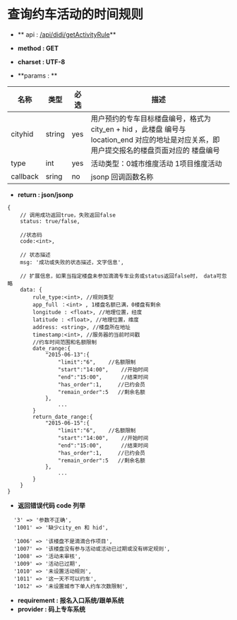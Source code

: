 
# 查询约车活动的时间规则

* ** api : [/api/didi/getActivityRule](/api/didi/getActivityRule)** 

* **method : GET**

* **charset : UTF-8**

* **params : **

| 名称|类型| 必选 | 描述|
| -- | -- | -- | -- |
| cityhid  | string | yes | 用户预约的专车目标楼盘编号，格式为 city_en + hid ，此楼盘 编号与 location_end 对应的地址是对应关系，即用户提交报名的楼盘页面对应的 楼盘编号 |
| type | int | yes | 活动类型：0城市维度活动 1项目维度活动|
| callback | sring | no | jsonp 回调函数名称 |

* **return : json/jsonp**

```
{
    // 调⽤成功返回true，失败返回false
    status: true/false,

    //状态码
    code:<int>,

    // 状态描述
    msg: '成功或失败的状态描述，⽂字信息',

    // 扩展信息，如果当指定楼盘未参加滴滴专车业务或status返回false时， data可忽略
    data: {
        rule_type:<int>, //规则类型
        app_full ：<int> , 1楼盘名额已满，0楼盘有剩余
        longitude : <float>, //地理位置，经度
        latitude : <float>, //地理位置，维度
        address: <string>, //楼盘所在地址
        timestamp:<int>, //服务器的当前时间戳
        //约车时间范围和名额限制
        date_range:{
            "2015-06-13":{
                "limit":"6",    //名额限制
                "start":"14:00",    //开始时间
                "end":"15:00",      //结束时间
                "has_order":1,     //已约会员
                "remain_order":5   //剩余名额
            },
                ...
        }
        return_date_range:{
            "2015-06-15":{
                "limit":"6",    //名额限制
                "start":"14:00",    //开始时间
                "end":"15:00",      //结束时间
                "has_order":1,     //已约会员
                "remain_order":5   //剩余名额
            },
                ...
        }        
    }
}

```
* **返回错误代码 code 列举**

```
  '3' => '参数不正确',
  '1001' => '缺少city_en 和 hid',

  '1006' => '该楼盘不是滴滴合作项目',
  '1007' => '该楼盘没有参与活动或活动已过期或没有绑定规则',
  '1008' => '活动未审核',
  '1009' => '活动已过期',
  '1010' => '未设置活动规则',
  '1011' => '这一天不可以约车',
  '1012' => '未设置城市下单人约车次数限制',

```


* **requirement : 报名入口系统/跟单系统**
* **provider : 码上专车系统**
